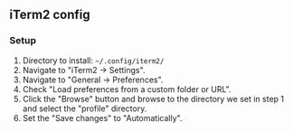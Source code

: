 ## iTerm2 config


### Setup

1. Directory to install: ``~/.config/iterm2/``
2. Navigate to "iTerm2 -> Settings".
3. Navigate to "General -> Preferences".
4. Check "Load preferences from a custom folder or URL".
5. Click the "Browse" button and browse to the directory we set in step 1 and select the "profile" directory.
6. Set the "Save changes" to "Automatically".
